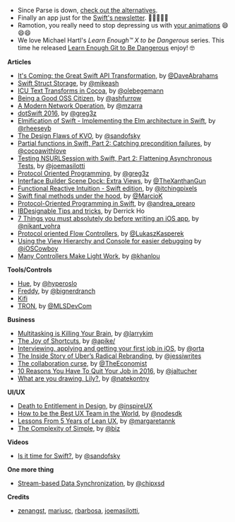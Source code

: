 * Since Parse is down, [check out the alternatives](https://github.com/relatedcode/ParseAlternatives). 
* Finally an app just for the [Swift's newsletter](https://stylemac.com/hirundo/). 🎉🎉🎉🎉🎉
* Ramotion, you really need to stop depressing us with [your animations](https://github.com/Ramotion/folding-cell) 😄😄😄
* We love Michael Hartl's *Learn Enough™ X to be Dangerous* series. This time he released [Learn Enough Git to Be Dangerous](http://www.learnenough.com/git-tutorial) enjoy! 🤓

**Articles**

* [It's Coming: the Great Swift API Transformation](https://swift.org/blog/swift-api-transformation/), by [@DaveAbrahams](https://twitter.com/DaveAbrahams) 
* [Swift Struct Storage](https://www.mikeash.com/pyblog/friday-qa-2016-01-29-swift-struct-storage.html), by [@mikeash](https://twitter.com/mikeash)
* [ICU Text Transforms in Cocoa](http://oleb.net/blog/2016/01/icu-text-transforms/), by [@olebegemann](https://twitter.com/@olebegemann)
* [Being a Good OSS Citizen](http://artsy.github.io/blog/2016/01/28/being-a-good-open-source-citizen/), by [@ashfurrow](https://twitter.com/ashfurrow)
* [A Modern Network Operation](http://www.cimgf.com/2016/01/28/a-modern-network-operation/), by [@mzarra](https://twitter.com/mzarra)
* [dotSwift 2016](https://medium.com/swift-programming/dotswift-2016-83c45ad80616#.f9gy7frkz), by [@greg3z](https://twitter.com/greg3z)
* [Elmification of Swift - Implementing the Elm architecture in Swift](https://medium.com/design-x-code/elmification-of-swift-af14b7f92b30#.93931logf), by [@rheeseyb](https://twitter.com/rheeseyb)
* [The Design Flaws of KVO](https://sandofsky.com/blog/kvo.html), by [@sandofsky](https://twitter.com/sandofsky)
* [Partial functions in Swift, Part 2: Catching precondition failures](http://www.cocoawithlove.com/blog/2016/02/02/partial-functions-part-two-catching-precondition-failures.html), by [@cocoawithlove](https://twitter.com/cocoawithlove)
* [Testing NSURLSession with Swift, Part 2: Flattening Asynchronous Tests](http://masilotti.com/testing-nsurlsession-async/), by [@joemasilotti](https://twitter.com/joemasilotti)
* [Protocol Oriented Programming](https://medium.com/swift-programming/protocol-oriented-programming-a3e192f6e8f2#.vztmdb3d6), by [@greg3z](https://twitter.com/greg3z)
* [Interface Builder Scene Dock: Extra Views](https://medium.com/@michael.ormonde/interface-builder-scene-dock-extra-views-26cef5fe363b#.uy99chq6m), by [@TheXanthanGun](https://twitter.com/TheXanthanGun)
* [Functional Reactive Intuition - Swift edition](http://itchingpixels.com/blog/functional-reactive-intuition-swift/), by [@itchingpixels](https://twitter.com/itchingpixels)
* [Swift final methods under the hood](https://medium.com/@MarcioK/swift-final-functions-under-the-hood-2deccd0b9437#.brkwo0wyz), by [@MarcioK](https://twitter.com/MarcioK)
* [Protocol-Oriented Programming in Swift](https://medium.com/@andrea.prearo/protocol-oriented-programming-in-swift-daba92bc9c98#.mkao8lnp8), by [@andrea_prearo](https://twitter.com/andrea_prearo)
* [IBDesignable Tips and tricks](https://medium.com/@derrickho_28266/ibdesignable-tips-and-tricks-54c91d43fb7f#.wx5fgwayg), by Derrick Ho
* [7 Things you must absolutely do before writing an iOS app](https://medium.com/@nikantvohra/7-things-you-must-absolutely-do-before-writing-an-ios-app-a8bacf710c57#.sez1y9eom), by [@nikant_vohra](https://twitter.com/nikant_vohra)
* [Protocol oriented Flow Controllers](https://medium.com/appunite-edu-collection/protocol-oriented-flow-controllers-989c11eea759#.1hq8hl34e), by [@LukaszKasperek](https://twitter.com/LukaszKasperek)
* [Using the View Hierarchy and Console for easier debugging](http://ioscowboy.com/2016/01/26/debugging-view-hierarchy.html) by [@iOSCowboy](https://twitter.com/iOSCowboy)
* [Many Controllers Make Light Work](http://khanlou.com/2016/02/many-controllers/), by [@khanlou](https://twitter.com/khanlou)


**Tools/Controls**

* [Hue](https://github.com/hyperoslo/Hue), by [@hyperoslo](https://twitter.com/hyperoslo)
* [Freddy](https://github.com/bignerdranch/Freddy), by [@bignerdranch](https://twitter.com/bignerdranch)
* [Kifi](https://www.kifi.com/integrations/slack)
* [TRON](https://github.com/MLSDev/TRON), by [@MLSDevCom](https://twitter.com/MLSDevCom)

**Business**

* [Multitasking is Killing Your Brain](https://medium.com/life-tips/multitasking-is-killing-your-brain-79104e62e930#.yuof7cirh), by [@larrykim](https://twitter.com/larrykim)
* [The Joy of Shortcuts](http://www.allenpike.com/2016/parse-joy-of-shortcuts/), by [@apike/](http://www.twitter.com/apike/) 
* [Interviewing, applying and getting your first job in iOS](http://artsy.github.io/blog/2016/01/30/iOS-Junior-Interviews/), by [@orta](https://twitter.com/orta)
* [The Inside Story of Uber’s Radical Rebranding](http://www.wired.com/2016/02/the-inside-story-behind-ubers-colorful-redesign/), by [@jessiwrites](https://twitter.com/jessiwrites)
* [The collaboration curse](http://www.economist.com/news/business/21688872-fashion-making-employees-collaborate-has-gone-too-far-collaboration-curse), by [@TheEconomist](https://twitter.com/TheEconomist)
* [10 Reasons You Have To Quit Your Job in 2016](https://medium.com/life-learning/10-reasons-you-have-to-quit-your-job-in-2016-a7c9c413c366#.yoxeujqen), by [@jaltucher](https://twitter.com/jaltucher)
* [What are you drawing, Lily?](https://m.signalvnoise.com/what-are-you-drawing-lily-48f0683941e6#.kbel3lyqv), by [@natekontny](https://twitter.com/natekontny)

**UI/UX**

* [Death to Entitlement in Design](https://medium.com/iq-design/death-to-entitlement-in-design-5dfe04e81ce5), by [@inspireUX](https://twitter.com/inspireUX)
* [How to be the Best UX Team in the World](http://www.nodesagency.com/how-to-be-the-best-ux-team-for-app-development-in-the-world/), by [@nodesdk](https://twitter.com/nodesdk)
* [Lessons From 5 Years of Lean UX](http://blog.invisionapp.com/5-years-lean-ux-jeff-gothelf/), by [@margaretannk](https://twitter.com/margaretannk)
* [The Complexity of Simple](https://medium.com/the-biz-stone-collection/the-complexity-of-simple-a2d4dd38bf3#.r2a9yawsu), by [@biz](https://twitter.com/biz)

**Videos**

* [Is it time for Swift?](https://realm.io/news/ben-sandofsky-time-for-swift/), by [@sandofsky](https://twitter.com/sandofsky)

**One more thing**

* [Stream-based Data Synchronization](https://medium.com/@klemen.verdnik/stream-based-data-synchronization-41ff242327ec#.n89wz3cwk), by [@chipxsd](https://twitter.com/chipxsd)

**Credits**

* [zenangst](https://github.com/zenangst), [mariusc](https://github.com/mariusc), [rbarbosa](https://github.com/rbarbosa), [joemasilotti](https://github.com/joemasilotti),
